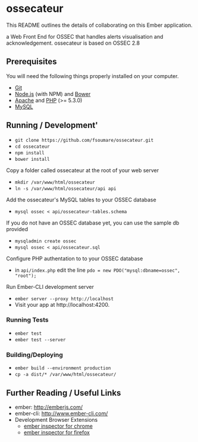 # ossecateur

This README outlines the details of collaborating on this Ember application.

 a Web Front End for OSSEC that handles alerts visualisation and acknowledgement.
 ossecateur is based on OSSEC 2.8

## Prerequisites

You will need the following things properly installed on your computer.

* [Git](http://git-scm.com/)
* [Node.js](http://nodejs.org/) (with NPM) and [Bower](http://bower.io/)
* [Apache](http://www.apache.org) and [PHP](http://php.net) (>= 5.3.0)
* [MySQL](http://www.mysql.com)


## Running / Development'
* `git clone https://github.com/fsoumare/ossecateur.git`
* `cd ossecateur`
* `npm install`
* `bower install`

Copy a folder called ossecateur at the root of your web server
* `mkdir /var/www/html/ossecateur`
* `ln -s /var/www/html/ossecateur/api api`

Add the ossecateur's MySQL tables to your OSSEC database
* `mysql ossec < api/ossecateur-tables.schema`
 
If you do not have an OSSEC database yet, you can use the sample db provided
* `mysqladmin create ossec`
* `mysql ossec < api/ossecateur.sql`

Configure PHP authentation to to your OSSEC database
* in `api/index.php` edit the line `pdo = new PDO("mysql:dbname=ossec", "root");`

Run Ember-CLI development server
* `ember server --proxy http://localhost`
* Visit your app at http://localhost:4200.


### Running Tests

* `ember test`
* `ember test --server`

### Building/Deploying
* `ember build --environment production`
* `cp -a dist/* /var/www/html/ossecateur/`

## Further Reading / Useful Links

* ember: http://emberjs.com/
* ember-cli: http://www.ember-cli.com/
* Development Browser Extensions
  * [ember inspector for chrome](https://chrome.google.com/webstore/detail/ember-inspector/bmdblncegkenkacieihfhpjfppoconhi)
  * [ember inspector for firefox](https://addons.mozilla.org/en-US/firefox/addon/ember-inspector/)


